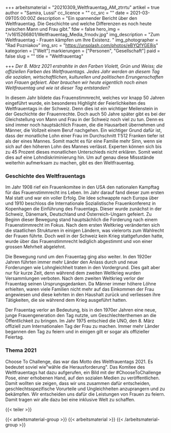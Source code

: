 +++
arbeitsmaterial = "20210309_Weltfrauentag_AM_ztrrtu"
artikel = true
author = "Samira, Lussi"
cc_licence = ""
cc_src = ""
date = 2021-03-09T05:00:00Z
description = "Ein spannender Bericht über den Weltfrauentag. Die Geschichte und welche Differenzen es noch heute zwischen Mann und Frau gibt."
fdw = false
hero_img = "/v1615266801/Weltfrauentag_Media_frnodv.jpg"
img_description = "Zum Weltfrauentag - Frauen kämpfen um Ihre Existenz. "
img_photographer = "Rad Pozniakov"
img_src = "https://unsplash.com/photos/eBYQfYGE8js"
kategorien = ["Welt"]
markierungen = ["Personen", "Gesellschaft"]
paid = false
slug = ""
title = "Weltfrauentag"

+++
_Der 8. März 2021 erstrahlte in den Farben Violett, Grün und Weiss; die offiziellen Farben des Weltfrauentags. Jedes Jahr werden an diesem Tag die sozialen, wirtschaftlichen, kulturellen und politischen Errungenschaften von Frauen gefeiert. Aber brauchen wir heute eigentlich noch einen Weltfrauentag und wie ist dieser Tag entstanden?_

In diesem Jahr bildete das Frauenstimmrecht, welches vor knapp 50 Jahren eingeführt wurde, ein besonderes Highlight der Feierlichkeiten des Weltfrauentags in der Schweiz. Denn dies ist ein wichtiger Meilenstein in der Geschichte der Frauenrechte. Doch auch 50 Jahre später gibt es bei der Gleichstellung von Mann und Frau in der Schweiz noch viel zu tun. Denn es sind immer noch hauptsächlich Frauen, die die Hausarbeit übernehmen und Männer, die Vollzeit einem Beruf nachgehen. Ein wichtiger Grund dafür ist, dass der monatliche Lohn einer Frau im Durchschnitt 1'512 Franken tiefer ist als der eines Mannes. Somit macht es für eine Familie mehr Sinn, wenn sie sich auf den höheren Lohn des Mannes verlässt. Experten können sich bis zu 45 Prozent dieses monatlichen Unterschieds nicht erklären. Somit weist dies auf eine Lohndiskriminierung hin. Um auf genau diese Missstände weiterhin aufmerksam zu machen, gibt es den Weltfrauentag.

### Geschichte des Weltfrauentags

Im Jahr 1908 rief ein Frauenkomitee in den USA den nationalen Kampftag für das Frauenstimmrecht ins Leben. Im Jahr darauf fand dieser zum ersten Mal statt und war ein voller Erfolg. Die Idee schwappte nach Europa über und 1910 beschloss die Internationale Sozialistische Frauenkonferenz in Kopenhagen die Einführung des Frauentags. Dieser wurde zunächst in der Schweiz, Dänemark, Deutschland und Österreich-Ungarn gefeiert. Zu Beginn dieser Bewegung stand hauptsächlich die Forderung nach einem Frauenstimmrecht im Fokus. Nach dem ersten Weltkrieg veränderten sich die staatlichen Strukturen in einigen Ländern, was vielerorts zum Wahlrecht der Frauen führte. Doch weil in der Schweiz kein Krieg stattgefunden hatte, wurde über das Frauenstimmrecht lediglich abgestimmt und von einer grossen Mehrheit abgelehnt.

Die Bewegung rund um den Frauentag ging also weiter. In den 1920er Jahren führten immer mehr Länder den Anlass durch und neue Forderungen wie Lohngleichheit traten in den Vordergrund. Dies galt aber nur für kurze Zeit, denn während dem zweiten Weltkrieg wurden Versammlungen verboten. Nach dem zweiten Weltkrieg verlor der Frauentag seinen Ursprungsgedanken. Da Männer immer höhere Löhne erhielten, waren viele Familien nicht mehr auf das Einkommen der Frau angewiesen und diese kehrten in den Haushalt zurück und verliessen ihre Tätigkeiten, die sie während dem Krieg ausgeführt hatten.

Der Frauentag verlor an Bedeutung, bis in den 1970er Jahren eine neue, junge Frauengeneration den Tag nutzte, um Geschlechterthemen an die Öffentlichkeit zu bringen. Im Jahr 1975 entschied die UNO, den 8. März offiziell zum Internationalen Tag der Frau zu machen. Immer mehr Länder begannen den Tag zu feiern und in einigen gilt er sogar als offizieller Feiertag.

### Thema 2021

Choose To Challenge, das war das Motto des Weltfrauentags 2021. Es bedeutet soviel wie"wähle die Herausforderung". Das Komitee des Weltfrauentags hat dazu aufgerufen, ein Bild mit der #ChooseToChallenge Pose, einer erhobenen Hand, auf den sozialen Medien zu veröffentlichen. Damit wollten sie zeigen, dass wir uns zusammen dafür entscheiden, geschlechtsspezifische Vorurteile und Ungleichheiten anzuprangern und zu bekämpfen. Wir entscheiden uns dafür die Leistungen von Frauen zu feiern. Damit tragen wir alle dazu bei eine inklusive Welt zu schaffen.

{{< teiler >}}

{{< arbeitsmaterial-group >}}
{{< arbeitsmaterial >}}
{{< /arbeitsmaterial-group >}}